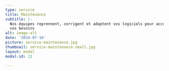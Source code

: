 ```yaml
---
type: service
title: Maintenance
subtitle: |-
  Nos équipes reprennent, corrigent et adaptent vos logiciels pour accompagner
  vos besoins
alt: image-alt
date: '2014-07-18'
picture: service-maintenance.jpg
thumbnail: service-maintenance-small.jpg
layout: modal
modal-id: 12

---
```



